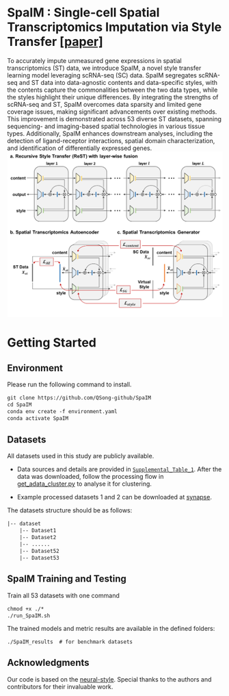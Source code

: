 # SpaIM : Single-cell Spatial Transcriptomics Imputation via Style Transfer [[paper]](https://www.biorxiv.org/content/10.1101/2025.01.24.634756v1.full.pdf)

To accurately impute unmeasured gene expressions in spatial transcriptomics (ST) data, we introduce SpaIM, a novel style transfer learning model leveraging scRNA-seq (SC) data. SpaIM segregates scRNA-seq and ST data into data-agnostic contents and data-specific styles, with the contents capture the commonalities between the two data types, while the styles highlight their unique differences. By integrating the strengths of scRNA-seq and ST, SpaIM overcomes data sparsity and limited gene coverage issues, making significant advancements over existing methods. This improvement is demonstrated across 53 diverse ST datasets, spanning sequencing- and imaging-based spatial technologies in various tissue types. Additionally, SpaIM enhances downstream analyses, including the detection of ligand-receptor interactions, spatial domain characterization, and identification of differentially expressed genes.
![workflow](./Fig1.png)

# Getting Started

## Environment

Please run the following command to install.

```commandline
git clone https://github.com/QSong-github/SpaIM
cd SpaIM
conda env create -f environment.yaml
conda activate SpaIM
```

## Datasets

All datasets used in this study are publicly available. 

- Data sources and details are provided in [`Supplemental_Table_1`](./Supplemental_Table_1.xlsx). After the data was downloaded, follow the processing flow in [get_adata_cluster.py](get_adata_cluster.py) to analyse it for clustering.

- Example processed datasets 1 and 2 can be downloaded at [synapse](https://www.synapse.org/Synapse:syn64421787/files/).

The datasets structure should be as follows:
```
|-- dataset
    |-- Dataset1
    |-- Dataset2
    |-- ......
    |-- Dataset52
    |-- Dataset53
```

## SpaIM Training and Testing

Train all 53 datasets with one command
```
chmod +x ./*
./run_SpaIM.sh
```

The trained models and metric results are available in the defined folders:
```
./SpaIM_results  # for benchmark datasets
```


## Acknowledgments

Our code is based on the [neural-style](https://github.com/jcjohnson/neural-style). Special thanks to the authors and contributors for their invaluable work.

